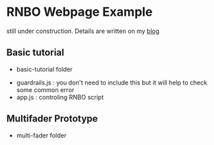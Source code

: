 # RNBO Webpage Example

still under construction.
Details are written on my [blog](https://junichi.io/blog/max-msp-rnbo)

## Basic tutorial

* basic-tutorial folder

- guardrails.js : you don't need to include this but it will help to check some common error
- app.js : controling RNBO script

## Multifader Prototype
* multi-fader folder